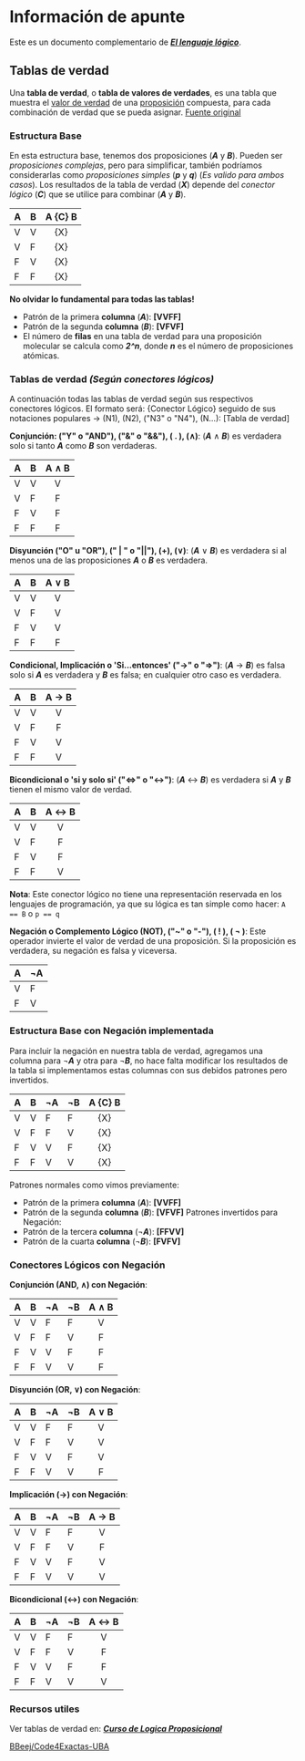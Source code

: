 # Información de apunte

Este es un documento complementario de ***[El lenguaje lógico](El%20lenguaje%20lógico.md)***.

## Tablas de verdad

Una **tabla de verdad**, o **tabla de valores de verdades**, es una tabla que muestra el [valor de verdad](https://es.wikipedia.org/wiki/Valor_de_verdad "Valor de verdad") de una [proposición](https://es.wikipedia.org/wiki/Proposici%C3%B3n "Proposición") compuesta, para cada combinación de verdad que se pueda asignar. [Fuente original](https://es.wikipedia.org/wiki/Tabla_de_verdad)
​
### Estructura Base

En esta estructura base, tenemos dos proposiciones (***A*** y ***B***). Pueden ser *proposiciones complejas*, pero para simplificar, también podríamos considerarlas como *proposiciones simples* (***p*** y ***q***) (*Es valido para ambos casos*). Los resultados de la tabla de verdad (***X***) depende del *conector lógico* (***C***) que se utilice para combinar (***A*** y ***B***).

| A   | B   | A {C} B |
| --- | --- | :-----: |
| V   | V   |   {X}   |
| V   | F   |   {X}   |
| F   | V   |   {X}   |
| F   | F   |   {X}   |

**No olvidar lo fundamental para todas las tablas!**
- Patrón de la primera **columna** (***A***): **[VVFF]**
- Patrón de la segunda **columna** (***B***): **[VFVF]**
- El número de **filas** en una tabla de verdad para una proposición molecular se calcula como ***2^n***, donde ***n*** es el número de proposiciones atómicas.
### Tablas de verdad *(Según conectores lógicos)*

A continuación todas las tablas de verdad según sus respectivos conectores lógicos.
El formato será: {Conector Lógico} seguido de sus notaciones populares -> (N1), (N2), ("N3" o "N4"), (N...): [Tabla de verdad]

**Conjunción: ("Y" o "AND"),  ("&" o "&&"), ( . ), (∧)**:
(***A*** ∧ ***B***) es verdadera solo si tanto ***A*** como ***B*** son verdaderas.

| A   | B   | A ∧ B |
| --- | --- | :---: |
| V   | V   |   V   |
| V   | F   |   F   |
| F   | V   |   F   |
| F   | F   |   F   |

**Disyunción ("O" u "OR"), (" | " o "||"), (+), (∨)**:
(***A*** ∨ ***B***) es verdadera si al menos una de las proposiciones ***A*** o ***B*** es verdadera.

| A   | B   | A ∨ B |
| --- | --- | :---: |
| V   | V   |   V   |
| V   | F   |   V   |
| F   | V   |   V   |
| F   | F   |   F   |

**Condicional, Implicación o 'Si...entonces' ("→" o "=>")**:
(***A*** → ***B***) es falsa solo si ***A*** es verdadera y ***B*** es falsa; en cualquier otro caso es verdadera.

| A   | B   | A → B |
| --- | --- | :---: |
| V   | V   |   V   |
| V   | F   |   F   |
| F   | V   |   V   |
| F   | F   |   V   |

**Bicondicional o 'si y solo si' ("<=>" o "↔")**:
(***A*** ↔ ***B***) es verdadera si ***A*** y ***B*** tienen el mismo valor de verdad.

| A   | B   | A ↔ B |
| --- | --- | :---: |
| V   | V   |   V   |
| V   | F   |   F   |
| F   | V   |   F   |
| F   | F   |   V   |

**Nota**: Este conector lógico no tiene una representación reservada en los lenguajes de programación, ya que su lógica es tan simple como hacer: `A == B` o `p == q`

**Negación o Complemento Lógico (NOT), ("~" o "-"), ( ! ), ( ¬ )**:
Este operador invierte el valor de verdad de una proposición. Si la proposición es verdadera, su negación es falsa y viceversa.

| A   | ¬A  |
| --- | --- |
| V   | F   |
| F   | V   |

### Estructura Base con Negación implementada

Para incluir la negación en nuestra tabla de verdad, agregamos una columna para ¬***A*** y otra para ¬***B***, no hace falta modificar los resultados de la tabla si implementamos estas columnas con sus debidos patrones pero invertidos.

| A   | B   | ¬A  | ¬B  | A {C} B |
| --- | --- | --- | --- | :-----: |
| V   | V   | F   | F   |   {X}   |
| V   | F   | F   | V   |   {X}   |
| F   | V   | V   | F   |   {X}   |
| F   | F   | V   | V   |   {X}   |

Patrones normales como vimos previamente:
- Patrón de la primera **columna** (***A***): **[VVFF]**
- Patrón de la segunda **columna** (***B***): **[VFVF]**
Patrones invertidos para Negación:
- Patrón de la tercera **columna** (¬***A***): **[FFVV]**
- Patrón de la cuarta **columna** (¬***B***): **[FVFV]**

### Conectores Lógicos con Negación

**Conjunción (AND, ∧) con Negación**:

| A   | B   | ¬A  | ¬B  | A ∧ B |
| --- | --- | --- | --- | :---: |
| V   | V   | F   | F   |   V   |
| V   | F   | F   | V   |   F   |
| F   | V   | V   | F   |   F   |
| F   | F   | V   | V   |   F   |

**Disyunción (OR, ∨) con Negación**:

| A   | B   | ¬A  | ¬B  | A ∨ B |
| --- | --- | --- | --- | :---: |
| V   | V   | F   | F   |   V   |
| V   | F   | F   | V   |   V   |
| F   | V   | V   | F   |   V   |
| F   | F   | V   | V   |   F   |

**Implicación (→) con Negación**:

| A   | B   | ¬A  | ¬B  | A → B |
| --- | --- | --- | --- | :---: |
| V   | V   | F   | F   |   V   |
| V   | F   | F   | V   |   F   |
| F   | V   | V   | F   |   V   |
| F   | F   | V   | V   |   V   |

**Bicondicional (↔) con Negación**:

| A   | B   | ¬A  | ¬B  | A ↔ B |
| --- | --- | --- | --- | :---: |
| V   | V   | F   | F   |   V   |
| V   | F   | F   | V   |   F   |
| F   | V   | V   | F   |   F   |
| F   | F   | V   | V   |   V   |

### Recursos utiles

Ver tablas de verdad en: [***Curso de Logica Proposicional*** ](https://www.youtube.com/playlist?list=PLeySRPnY35dHBYcVHPisjBCVHBa954rMZ)

[BBeej/Code4Exactas-UBA](https://github.com/BBeej/Code4Exactas-UBA)

